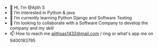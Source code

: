 - 👋 Hi, I’m @Ajith S
- 👀 I’m interested in Python & java
- 🌱 I’m currently learning Python Django and Software Testing
- 💞️ I’m looking to collaborate with a  Software Company to develop the company and  my skill 
- 📫 How to reach me ajithsas1432@mail.com /  ring or what's app  me on 9400183795

<!---
Ajith S is a ✨ special ✨ repository because its `README.md` (this file) appears on your GitHub profile.
You can click the Preview link to take a look at your changes.
--->
